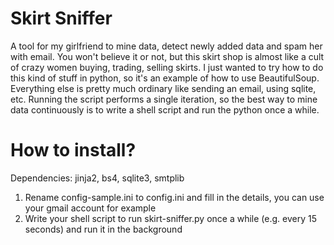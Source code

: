 # Skirt Sniffer
A tool for my girlfriend to mine data, detect newly added data and spam her with email. You won't believe it or not, but this skirt shop is almost like a cult of crazy women buying, trading, selling skirts. I just wanted to try how to do this kind of stuff in python, so it's an example of how to use BeautifulSoup. Everything else is pretty much ordinary like sending an email, using sqlite, etc. Running the script performs a single iteration, so the best way to mine data continuously is to write a shell script and run the python once a while.

# How to install?
Dependencies: jinja2, bs4, sqlite3, smtplib
1) Rename config-sample.ini to config.ini and fill in the details, you can use your gmail account for example
2) Write your shell script to run skirt-sniffer.py once a while (e.g. every 15 seconds) and run it in the background
